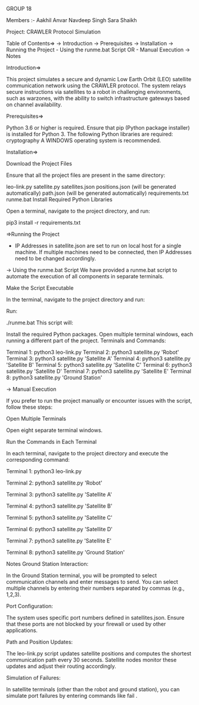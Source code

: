 GROUP 18

Members :-
Aakhil Anvar
Navdeep Singh
Sara Shaikh

Project: CRAWLER Protocol Simulation

Table of Contents=>
-> Introduction
-> Prerequisites
-> Installation
-> Running the Project - Using the runme.bat Script OR - Manual Execution
-> Notes

Introduction=>

This project simulates a secure and dynamic Low Earth Orbit (LEO) satellite communication network using the CRAWLER protocol. The system relays secure instructions via satellites to a robot in challenging environments, such as warzones, with the ability to switch infrastructure gateways based on channel availability.

Prerequisites=>

Python 3.6 or higher is required.
Ensure that pip (Python package installer) is installed for Python 3.
The following Python libraries are required:
cryptography
A WINDOWS operating system is recommended.


Installation=>

Download the Project Files

Ensure that all the project files are present in the same directory:

leo-link.py
satellite.py
satellites.json
positions.json (will be generated automatically)
path.json (will be generated automatically)
requirements.txt
runme.bat
Install Required Python Libraries

Open a terminal, navigate to the project directory, and run:

pip3 install -r requirements.txt

=>Running the Project

* IP Addresses in satellite.json are set to run on local host for a single machine. If multiple machines need to be connected, then IP Addresses need to be changed accordingly.

-> Using the runme.bat Script
We have provided a runme.bat script to automate the execution of all components in separate terminals.

Make the Script Executable

In the terminal, navigate to the project directory and run:

Run:

./runme.bat
This script will:

Install the required Python packages.
Open multiple terminal windows, each running a different part of the project.
Terminals and Commands:

Terminal 1: python3 leo-link.py
Terminal 2: python3 satellite.py 'Robot'
Terminal 3: python3 satellite.py 'Satellite A'
Terminal 4: python3 satellite.py 'Satellite B'
Terminal 5: python3 satellite.py 'Satellite C'
Terminal 6: python3 satellite.py 'Satellite D'
Terminal 7: python3 satellite.py 'Satellite E'
Terminal 8: python3 satellite.py 'Ground Station'

-> Manual Execution

If you prefer to run the project manually or encounter issues with the script, follow these steps:

Open Multiple Terminals

Open eight separate terminal windows.

Run the Commands in Each Terminal

In each terminal, navigate to the project directory and execute the corresponding command:

Terminal 1: python3 leo-link.py

Terminal 2: python3 satellite.py 'Robot'

Terminal 3: python3 satellite.py 'Satellite A'

Terminal 4: python3 satellite.py 'Satellite B'

Terminal 5: python3 satellite.py 'Satellite C'

Terminal 6: python3 satellite.py 'Satellite D'

Terminal 7: python3 satellite.py 'Satellite E'

Terminal 8: python3 satellite.py 'Ground Station'

Notes
Ground Station Interaction:

In the Ground Station terminal, you will be prompted to select communication channels and enter messages to send.
You can select multiple channels by entering their numbers separated by commas (e.g., 1,2,3).

Port Configuration:

The system uses specific port numbers defined in satellites.json. Ensure that these ports are not blocked by your firewall or used by other applications.

Path and Position Updates:

The leo-link.py script updates satellite positions and computes the shortest communication path every 30 seconds.
Satellite nodes monitor these updates and adjust their routing accordingly.

Simulation of Failures:

In satellite terminals (other than the robot and ground station), you can simulate port failures by entering commands like fail <port>.
